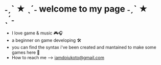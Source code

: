 <h1> ˗ˏˋ ★ ˎˊ˗ welcome to my page ˗ˏˋ ★ ˎˊ˗ </h1>

- I love game & music 🎮🎧
- a beginner on game developing 🛠️
- you can find the syntax i've been created and mantained to make some games here 👾
- How to reach me --> <a href="mailto:iamdoiukoto@gmail.com">iamdoiukoto@gmail.com</a> 

<!---
deky8bit/deky8bit is a ✨ special ✨ repository because its `README.md` (this file) appears on your GitHub profile.
You can click the Preview link to take a look at your changes.
--->

